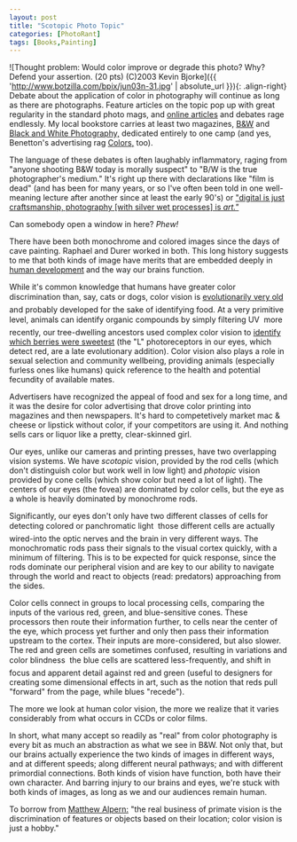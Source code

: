 ```yaml
---
layout: post
title: "Scotopic Photo Topic"
categories: [PhotoRant]
tags: [Books,Painting]
---
```



![Thought problem: Would color improve or degrade this photo? Why? Defend your assertion. (20 pts) (C)2003 Kevin Bjorke]({{ 'http://www.botzilla.com/bpix/jun03n-31.jpg' | absolute_url }}){: .align-right}
Debate about the application of color in photography will continue as long as there are photographs. Feature articles on the topic pop up with great regularity in the standard photo mags, and <a href="http://digitaljournalist.org/issue0307/nutsandbolts.html">online articles</a> and debates rage endlessly. My local bookstore carries at least two magazines, <a href="http://www.bandwmag.com/">B&amp;W</a> and <a href="http://www.gmcmags.com/">Black and White Photography,</a> dedicated entirely to one camp (and yes, Benetton's advertising rag <a href="http://www.benetton.com/colors/">Colors,</a> too).

The language of these debates is often laughably inflammatory, raging from "anyone shooting B&amp;W today is morally suspect" to "B/W is the true photographer's medium." It's right up there with declarations like "film is dead" (and has been for many years, or so I've often been told in one well-meaning lecture after another since at least the early 90's) or <a href="http://www.thelightregistry.com/">"digital is just craftsmanship, photography [with silver wet processes] is <i>art."</i></a>

Can somebody open a window in here? <i>Phew!</i>


<!--more-->
There have been both monochrome and colored images since the days of cave painting. Raphael and Durer worked in both. This long history suggests to me that both kinds of image have merits that are embedded deeply in <a href="http://mbb.harvard.edu/evolution_of_mind_and_brain/ Livingstone.pdf">human development</a> and the way our brains function.

While it's common knowledge that humans have greater color discrimination than, say, cats or dogs, color vision is <a href="http://visiongene.bio.uci.edu/JNRB.nb9510.pdf">evolutionarily very old</a> &#151; and probably developed for the sake of identifying food. At a very primitive level, animals can identify organic compounds by simply filtering UV &#151; more recently, our tree-dwelling ancestors used complex color vision to <a href="http://www.bio.psu.edu/People/Faculty/Nei/ Lab/1997-nei-zhang-yokoyama.pdf">identify which berries were sweetest</a> (the "L" photoreceptors in our eyes, which detect red, are a late evolutionary addition). Color vision also plays a role in sexual selection and community wellbeing, providing animals (especially furless ones like humans) quick reference to the health and potential fecundity of available mates.

Advertisers have recognized the appeal of food and sex for a long time, and it was the desire for color advertising that drove color printing into magazines and then newspapers. It's hard to competetively market mac &amp; cheese or lipstick without color, if your competitors are using it. And nothing sells cars or liquor like a pretty, clear-skinned girl.

Our eyes, unlike our cameras and printing presses, have two overlapping vision systems. We have <i>scotopic</i> vision, provided by the rod cells (which don't distinguish color but work well in low light) and <i>photopic</i> vision provided by cone cells (which show color but need a lot of light). The centers of our eyes (the fovea) are dominated by color cells, but the eye as a whole is heavily dominated by monochrome rods.

Significantly, our eyes don't only have two different classes of cells for detecting colored or panchromatic light &#151; those different cells are actually wired-into the optic nerves and the brain in very different ways. The monochromatic rods pass their signals to the visual cortex quickly, with a minimum of filtering. This is to be expected for quick response, since the rods dominate our peripheral vision and are key to our ability to navigate through the world and react to objects (read: predators) approaching from the sides.

Color cells connect in groups to local processing cells, comparing the inputs of the various red, green, and blue-sensitive cones. These processors then route their information further, to cells near the center of the eye, which process yet further and only then pass their information upstream to the cortex. Their inputs are more-considered, but also slower. The red and green cells are sometimes confused, resulting in variations and color blindness &#151; the blue cells are scattered less-frequently, and shift in focus and apparent detail against red and green (useful to designers for creating some dimensional effects in art, such as the notion that reds pull "forward" from the page, while blues "recede"). 

The more we look at human color vision, the more we realize that it varies considerably from what occurs in CCDs or color films.

In short, what many accept so readily as "real" from color photography is every bit as much an abstraction as what we see in B&amp;W. Not only that, but our brains actually experience the two kinds of images in different ways, and at different speeds; along different neural pathways; and with different primordial connections. Both kinds of vision have function, both have their own character. And barring injury to our brains and eyes, we're stuck with both kinds of images, as long as we and our audiences remain human.

To borrow from <a href="http://www.pub.umich.edu/daily/1998/nov/11-03-98/news/news9.html">Matthew Alpern:</a> "the real business of primate vision is the discrimination of features or objects based on their location; color vision is just a hobby."

